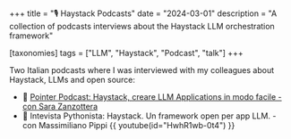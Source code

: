 +++
title = "🎙️ Haystack Podcasts"
date = "2024-03-01"
description = "A collection of podcasts interviews about the Haystack LLM orchestration framework"

[taxonomies]
tags = ["LLM", "Haystack", "Podcast", "talk"]
+++

Two Italian podcasts where I was interviewed with my colleagues about Haystack, LLMs and open source:

- 🎤 [Pointer Podcast: Haystack, creare LLM Applications in modo facile - con Sara Zanzottera](https://pointerpodcast.it/p/pointer183-haystack-creare-llm-applications-in-modo-facile-con-stefano-fiorucci-e-sara-zanzottera/)
- 🎤 Intevista Pythonista: Haystack. Un framework open per app LLM. - con Massimiliano Pippi
 {{ youtube(id="HwhR1wb-0t4") }}




